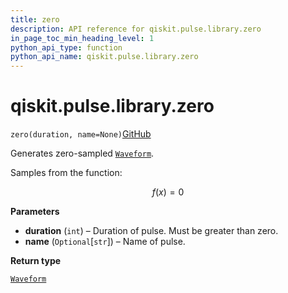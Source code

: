 ```yaml
---
title: zero
description: API reference for qiskit.pulse.library.zero
in_page_toc_min_heading_level: 1
python_api_type: function
python_api_name: qiskit.pulse.library.zero
---
```


# qiskit.pulse.library.zero

<span id="qiskit.pulse.library.zero" />

`zero(duration, name=None)`[GitHub](https://github.com/qiskit/qiskit/tree/stable/0.39/qiskit/pulse/library/discrete.py "view source code")

Generates zero-sampled [`Waveform`](qiskit.pulse.library.Waveform "qiskit.pulse.library.Waveform").

Samples from the function:

$$
f(x) = 0
$$

**Parameters**

*   **duration** (`int`) – Duration of pulse. Must be greater than zero.
*   **name** (`Optional`\[`str`]) – Name of pulse.

**Return type**

[`Waveform`](qiskit.pulse.library.Waveform "qiskit.pulse.library.waveform.Waveform")


